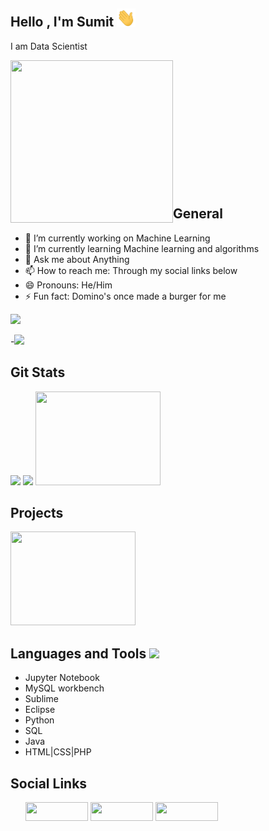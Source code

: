 
        
## Hello , I'm Sumit <img src="https://raw.githubusercontent.com/ABSphreak/ABSphreak/master/gifs/Hi.gif" width="30px">

I am Data Scientist 

<a href="https://github.com/Sumit2034"><img align="left" width="260" height="260" src="https://images.squarespace-cdn.com/content/v1/5a8c4760f6576e0ca2ed2269/1563006549247-VMQMSSB8O9NH9QFBQDA3/ke17ZwdGBToddI8pDm48kPFmSJiiT3ZR7jzdnOafnH9Zw-zPPgdn4jUwVcJE1ZvWEtT5uBSRWt4vQZAgTJucoTqqXjS3CfNDSuuf31e0tVGz4QBWi_2jl3dtL0CNmM6UoUC5ky421S8McKOr9u9nKhur-lC0WofN0YB1wFg-ZW0/js-bitmoji-oh-hi.png"></a>
<br><br><br><br><br><br><br><br><br><br><br><br>
## General
- 🔭 I’m currently working on Machine Learning
- 🌱 I’m currently learning Machine learning and algorithms
- 💬 Ask me about Anything
- 📫 How to reach me: Through my social links below
- 😄 Pronouns: He/Him
- ⚡ Fun fact: Domino's once made a burger for me

![](https://komarev.com/ghpvc/?username=Sumit2034&color=green)

-<img src="https://media.giphy.com/media/TilmLMmWrRYYHjLfub/giphy.gif">

## Git Stats

<img src="https://github-readme-stats-sooty-alpha.vercel.app/api?username=Sumit2034&show_icons=true&theme=dracula">
<img src="https://github-readme-stats-sooty-alpha.vercel.app/api/top-langs?username=Sumit2034&show_icons=true&theme=dracula">
<img src="https://media.giphy.com/media/WtTnAfZn6aVJfBzlN3/giphy.gif" width="200px" height="150px">

## Projects
<a href="https://github.com/Sumit2034?tab=repositories" > <img src="https://media.giphy.com/media/H62Q7V3uquoeIIRRXf/giphy.gif" width="200px" height="150px"></a>


## Languages and Tools <img src="https://camo.githubusercontent.com/40dff491d4e8123af55298ef908faedb66c463e5/68747470733a2f2f6d656469612e67697068792e636f6d2f6d656469612f57556c706c634d704f43456d5447427442572f67697068792e676966" width="39px">
<ul>
    <li>Jupyter Notebook</li>
    <li>MySQL workbench</li>
    <li>Sublime</li>
    <li>Eclipse</li>
    <li>Python</li>
    <li>SQL</li>
    <li>Java</li>
    <li>HTML|CSS|PHP</li> 
</ul>

## Social Links

<ul style="list-style:none:>
           
<a href="mailto:sumit2034.cse18@chitkara.edu.in">
    <img src="https://img.shields.io/badge/Gmail-D14836?style=for-the-badge&logo=gmail&logoColor=white" width="100px" height="30px">
 </a><a href="https://www.linkedin.com/in/sumit-verma-b4916b203/"><img src="https://img.shields.io/badge/LinkedIn-0077B5?style=for-the-badge&logo=linkedin&logoColor=white" width="100px" height="30px"></a> <a href="https://github.com/Sumit2034"> <img src="https://img.shields.io/badge/GitHub-100000?style=for-the-badge&logo=github&logoColor=white" width="100px" height="30px"></a>

</ul>




